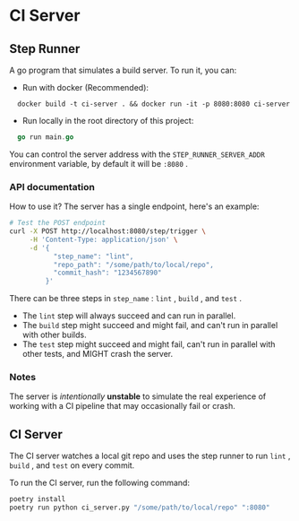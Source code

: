 # CI Server

## Step Runner

A go program that simulates a build server. To run it, you can:

* Run with docker (Recommended):

```docker
  docker build -t ci-server . && docker run -it -p 8080:8080 ci-server
  ```

* Run locally in the root directory of this project:

```go
  go run main.go
  ```

You can control the server address with the `STEP_RUNNER_SERVER_ADDR` environment variable, by default it will be `:8080` .

### API documentation

How to use it? The server has a single endpoint, here's an example:

```bash
# Test the POST endpoint
curl -X POST http://localhost:8080/step/trigger \
     -H 'Content-Type: application/json' \
     -d '{
           "step_name": "lint",
           "repo_path": "/some/path/to/local/repo",
           "commit_hash": "1234567890"
         }'
```

There can be three steps in `step_name` : `lint` , `build` , and `test` .

* The `lint` step will always succeed and can run in parallel.
* The `build` step might succeed and might fail, and can't run in parallel with
  other builds.
* The `test` step might succeed and might fail, can't run in parallel with other
  tests, and MIGHT crash the server.

### Notes

The server is *intentionally* **unstable** to simulate the real experience of working with a CI pipeline that may occasionally fail or crash.

## CI Server

The CI server watches a local git
repo and uses the step runner to run `lint` , `build` , and `test` on every
commit.

To run the CI server, run the following command:

```bash
poetry install
poetry run python ci_server.py "/some/path/to/local/repo" ":8080"
```

